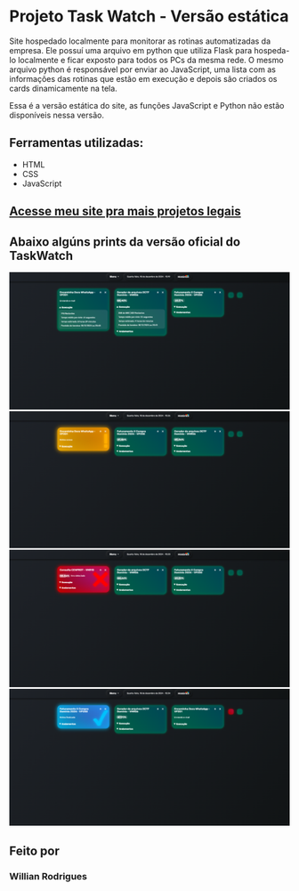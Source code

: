 # Projeto Task Watch - Versão estática
 Site hospedado localmente para monitorar as rotinas automatizadas da empresa.
 Ele possuí uma arquivo em python que utiliza Flask para hospeda-lo localmente e ficar exposto para todos os PCs da mesma rede.
 O mesmo arquivo python é responsável por enviar ao JavaScript, uma lista com as informações das rotinas que estão em execução e depois são criados os cards dinamicamente na tela.

 Essa é a versão estática do site, as funções JavaScript e Python não estão disponíveis nessa versão.

## Ferramentas utilizadas:
* HTML
* CSS
* JavaScript

## [Acesse meu site pra mais projetos legais](https://wilrocha97.github.io/portfolio/)


## Abaixo algúns prints da versão oficial do TaskWatch

![Executando](https://github.com/WilRocha97/Projeto-Task-Watch/blob/main/Imagens/executando.png)
![Executando](https://github.com/WilRocha97/Projeto-Task-Watch/blob/main/Imagens/ocioso.png)
![Executando](https://github.com/WilRocha97/Projeto-Task-Watch/blob/main/Imagens/erro.png)
![Executando](https://github.com/WilRocha97/Projeto-Task-Watch/blob/main/Imagens/finalizado.png)


## Feito por
### Willian Rodrigues
